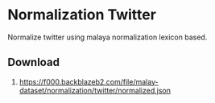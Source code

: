 # Normalization Twitter

Normalize twitter using malaya normalization lexicon based.

## Download

1. https://f000.backblazeb2.com/file/malay-dataset/normalization/twitter/normalized.json